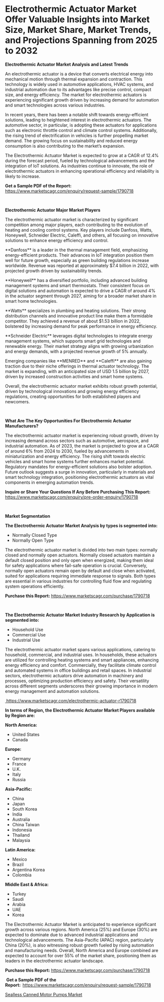 <p><h1>Electrothermic Actuator Market Offer Valuable Insights into Market Size, Market Share, Market Trends, and Projections Spanning from 2025 to 2032</h1></p><p><strong>Electrothermic Actuator Market Analysis and Latest Trends</strong></p>
<p><p>An electrothermic actuator is a device that converts electrical energy into mechanical motion through thermal expansion and contraction. This technology is widely used in automotive applications, HVAC systems, and industrial automation due to its advantages like precise control, compact size, and energy efficiency. The market for electrothermic actuators is experiencing significant growth driven by increasing demand for automation and smart technologies across various industries.</p><p>In recent years, there has been a notable shift towards energy-efficient solutions, leading to heightened interest in electrothermic actuators. The automotive sector, in particular, is adopting these actuators for applications such as electronic throttle control and climate control systems. Additionally, the rising trend of electrification in vehicles is further propelling market demand. The growing focus on sustainability and reduced energy consumption is also contributing to the market’s expansion. </p><p>The Electrothermic Actuator Market is expected to grow at a CAGR of 12.4% during the forecast period, fueled by technological advancements and the integration of IoT solutions. As industries continue to innovate, the role of electrothermic actuators in enhancing operational efficiency and reliability is likely to increase.</p></p>
<p><strong>Get a Sample PDF of the Report:&nbsp;</strong> <a href="https://www.marketscagr.com/enquiry/request-sample/1790718?utm_campaign=3215&utm_medium=2&utm_source=Github&utm_content=ia&utm_term=10042025&utm_id=electrothermic-actuator">https://www.marketscagr.com/enquiry/request-sample/1790718</a></p>
<p>&nbsp;</p>
<p><strong>Electrothermic Actuator Major Market Players</strong></p>
<p><p>The electrothermic actuator market is characterized by significant competition among major players, each contributing to the evolution of heating and cooling control systems. Key players include Danfoss, Watts, Honeywell, Schneider Electric, Caleffi, and others, all focusing on innovative solutions to enhance energy efficiency and control.</p><p>**Danfoss** is a leader in the thermal management field, emphasizing energy-efficient products. Their advances in IoT integration position them well for future growth, especially as green building regulations increase worldwide. Revenue was reported at approximately $7.4 billion in 2022, with projected growth driven by sustainability trends.</p><p>**Honeywell** has a diversified portfolio, including advanced building management systems and smart thermostats. Their consistent focus on digital solutions and automation is expected to drive a CAGR of around 4% in the actuator segment through 2027, aiming for a broader market share in smart home technologies.</p><p>**Watts** specializes in plumbing and heating solutions. Their strong distribution channels and innovative product line make them a formidable competitor. They achieved a revenue of about $1.53 billion in 2022, bolstered by increasing demand for peak performance in energy efficiency.</p><p>**Schneider Electric** leverages digital technologies to integrate energy management systems, which supports smart grid technologies and renewable energy. Their market strategy aligns with growing urbanization and energy demands, with a projected revenue growth of 5% annually.</p><p>Emerging companies like **MENRED** and **Caleffi** are also gaining traction due to their niche offerings in thermal actuator technology. The market is expanding, with an anticipated size of USD 1.5 billion by 2027, driven by increased construction activities and smart home systems.</p><p>Overall, the electrothermic actuator market exhibits robust growth potential, driven by technological innovations and growing energy efficiency regulations, creating opportunities for both established players and newcomers.</p></p>
<p>&nbsp;</p>
<p><strong>What Are The Key Opportunities For Electrothermic Actuator Manufacturers?</strong></p>
<p><p>The electrothermic actuator market is experiencing robust growth, driven by increasing demand across sectors such as automotive, aerospace, and industrial automation. As of 2023, the market is projected to grow at a CAGR of around 6% from 2024 to 2030, fueled by advancements in miniaturization and energy efficiency. The rising shift towards electric vehicles and smart home systems further enhances market potential. Regulatory mandates for energy-efficient solutions also bolster adoption. Future outlook suggests a surge in innovation, particularly in materials and smart technology integration, positioning electrothermic actuators as vital components in emerging automation trends.</p></p>
<p><strong>Inquire or Share Your Questions If Any Before Purchasing This Report:</strong> <a href="https://www.marketscagr.com/enquiry/pre-order-enquiry/1790718?utm_campaign=3215&utm_medium=2&utm_source=Github&utm_content=ia&utm_term=10042025&utm_id=electrothermic-actuator">https://www.marketscagr.com/enquiry/pre-order-enquiry/1790718</a></p>
<p>&nbsp;</p>
<p><strong>Market Segmentation</strong></p>
<p><strong>The Electrothermic Actuator Market Analysis by types is segmented into:</strong></p>
<p><ul><li>Normally Closed Type</li><li>Normally Open Type</li></ul></p>
<p><p>The electrothermic actuator market is divided into two main types: normally closed and normally open actuators. Normally closed actuators maintain a default closed position and only open when energized, making them ideal for safety applications where fail-safe operation is crucial. Conversely, normally open actuators remain open by default and close when activated, suited for applications requiring immediate response to signals. Both types are essential in various industries for controlling fluid flow and regulating system operations efficiently.</p></p>
<p><strong>Purchase this Report:&nbsp;</strong><a href="https://www.marketscagr.com/purchase/1790718?utm_campaign=3215&utm_medium=2&utm_source=Github&utm_content=ia&utm_term=10042025&utm_id=electrothermic-actuator">https://www.marketscagr.com/purchase/1790718</a></p>
<p>&nbsp;</p>
<p><strong>The Electrothermic Actuator Market Industry Research by Application is segmented into:</strong></p>
<p><ul><li>Household Use</li><li>Commercial Use</li><li>Industrial Use</li></ul></p>
<p><p>The electrothermic actuator market spans various applications, catering to household, commercial, and industrial uses. In households, these actuators are utilized for controlling heating systems and smart appliances, enhancing energy efficiency and comfort. Commercially, they facilitate climate control and automated systems in office buildings and retail spaces. In industrial sectors, electrothermic actuators drive automation in machinery and processes, optimizing production efficiency and safety. Their versatility across different segments underscores their growing importance in modern energy management and automation solutions.</p></p>
<p><a href="https://www.marketscagr.com/electrothermic-actuator-r1790718?utm_campaign=3215&utm_medium=2&utm_source=Github&utm_content=ia&utm_term=10042025&utm_id=electrothermic-actuator">&nbsp;https://www.marketscagr.com/electrothermic-actuator-r1790718</a></p>
<p><strong>In terms of Region, the Electrothermic Actuator Market Players available by Region are:</strong></p>
<p>
    <p> <strong> North America: </strong>
        <ul>
            <li>United States</li>
            <li>Canada</li>
        </ul>
        </p> 
    <p> <strong> Europe: </strong>
        <ul>
            <li>Germany</li>
            <li>France</li>
            <li>U.K.</li>
            <li>Italy</li>
            <li>Russia</li>
        </ul>
        </p> 
    <p> <strong> Asia-Pacific: </strong>
        <ul>
            <li>China</li>
            <li>Japan</li>
            <li>South Korea</li>
            <li>India</li>
            <li>Australia</li>
            <li>China Taiwan</li>
            <li>Indonesia</li>
            <li>Thailand</li>
            <li>Malaysia</li>
        </ul>
        </p> 
    <p> <strong> Latin America: </strong>
        <ul>
            <li>Mexico</li>
            <li>Brazil</li>
            <li>Argentina Korea</li>
            <li>Colombia</li>
        </ul>
        </p> 
    <p> <strong> Middle East & Africa: </strong>
        <ul>
            <li>Turkey</li>
            <li>Saudi</li>
            <li>Arabia</li>
            <li>UAE</li>
            <li>Korea</li>
        </ul>
    </p>
    </p>
<p><p>The Electrothermic Actuator Market is anticipated to experience significant growth across various regions. North America (25%) and Europe (30%) are expected to dominate due to advanced industrial applications and technological advancements. The Asia-Pacific (APAC) region, particularly China (20%), is also witnessing robust growth fueled by rising automation and manufacturing needs. Overall, North America and Europe combined are expected to account for over 55% of the market share, positioning them as leaders in the electrothermic actuator landscape.</p></p>
<p><strong>Purchase this Report: </strong><a href="https://www.marketscagr.com/purchase/1790718?utm_campaign=3215&utm_medium=2&utm_source=Github&utm_content=ia&utm_term=10042025&utm_id=electrothermic-actuator">https://www.marketscagr.com/purchase/1790718</a></p>
<p>&nbsp;<strong>Get a Sample PDF of the Report:&nbsp;&nbsp;</strong><a href="https://www.marketscagr.com/enquiry/request-sample/1790718?utm_campaign=3215&utm_medium=2&utm_source=Github&utm_content=ia&utm_term=10042025&utm_id=electrothermic-actuator">https://www.marketscagr.com/enquiry/request-sample/1790718</a></p>
<p><strong></strong></p>
<p><p><a href="https://github.com/mynaoanes/Market-Research-Report-List-1/blob/main/sealless-canned-motor-pumps-market.md?utm_campaign=3215&utm_medium=2&utm_source=Github&utm_content=ia&utm_term=10042025&utm_id=electrothermic-actuator">Sealless Canned Motor Pumps Market</a></p></p>